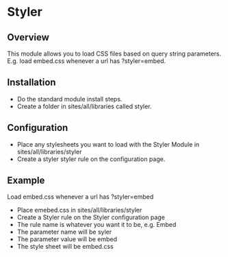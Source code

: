 Styler
======

## Overview
This module allows you to load CSS files based on query string parameters. E.g. load embed.css whenever a url has ?styler=embed.

## Installation
- Do the standard module install steps.
- Create a folder in sites/all/libraries called styler.

## Configuration
- Place any stylesheets you want to load with the Styler Module in sites/all/libraries/styler
- Create a styler styler rule on the configuration page.

## Example
Load embed.css whenever a url has ?styler=embed

- Place emebed.css in sites/all/libraries/styler
- Create a Styler rule on the Styler configuration page
- The rule name is whatever you want it to be, e.g. Embed
- The parameter name will be syler
- The parameter value will be embed
- The style sheet will be embed.css